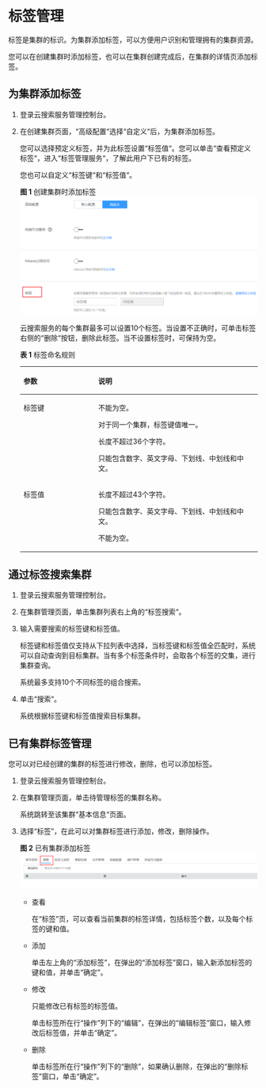 # 标签管理<a name="css_01_0075"></a>

标签是集群的标识。为集群添加标签，可以方便用户识别和管理拥有的集群资源。

您可以在创建集群时添加标签，也可以在集群创建完成后，在集群的详情页添加标签。

## 为集群添加标签<a name="section6129104616236"></a>

1.  登录云搜索服务管理控制台。
2.  在创建集群页面，“高级配置“选择“自定义“后，为集群添加标签。

    您可以选择预定义标签，并为此标签设置“标签值“。您可以单击“查看预定义标签“，进入“标签管理服务“，了解此用户下已有的标签。

    您也可以自定义“标签键“和“标签值“。

    **图 1**  创建集群时添加标签<a name="fig7166133516524"></a>  
    ![](figures/创建集群时添加标签.png "创建集群时添加标签")

    云搜索服务的每个集群最多可以设置10个标签。当设置不正确时，可单击标签右侧的“删除“按钮，删除此标签。当不设置标签时，可保持为空。

    **表 1**  标签命名规则

    <a name="table1819613913287"></a>
    <table><thead align="left"><tr id="row1919519393281"><th class="cellrowborder" valign="top" width="31.46%" id="mcps1.2.3.1.1"><p id="p1319520391285"><a name="p1319520391285"></a><a name="p1319520391285"></a>参数</p>
    </th>
    <th class="cellrowborder" valign="top" width="68.54%" id="mcps1.2.3.1.2"><p id="p1219513920285"><a name="p1219513920285"></a><a name="p1219513920285"></a>说明</p>
    </th>
    </tr>
    </thead>
    <tbody><tr id="row8196173913287"><td class="cellrowborder" valign="top" width="31.46%" headers="mcps1.2.3.1.1 "><p id="p10195133911286"><a name="p10195133911286"></a><a name="p10195133911286"></a>标签键</p>
    </td>
    <td class="cellrowborder" valign="top" width="68.54%" headers="mcps1.2.3.1.2 "><p id="p1619573992815"><a name="p1619573992815"></a><a name="p1619573992815"></a>不能为空。</p>
    <p id="p61951539102812"><a name="p61951539102812"></a><a name="p61951539102812"></a>对于同一个集群，标签键值唯一。</p>
    <p id="p5195173910289"><a name="p5195173910289"></a><a name="p5195173910289"></a>长度不超过36个字符。</p>
    <p id="p14195639182812"><a name="p14195639182812"></a><a name="p14195639182812"></a>只能包含数字、英文字母、下划线、中划线和中文。</p>
    </td>
    </tr>
    <tr id="row12196113942818"><td class="cellrowborder" valign="top" width="31.46%" headers="mcps1.2.3.1.1 "><p id="p0196153902820"><a name="p0196153902820"></a><a name="p0196153902820"></a>标签值</p>
    </td>
    <td class="cellrowborder" valign="top" width="68.54%" headers="mcps1.2.3.1.2 "><p id="p191961239142817"><a name="p191961239142817"></a><a name="p191961239142817"></a>长度不超过43个字符。</p>
    <p id="p141961839172816"><a name="p141961839172816"></a><a name="p141961839172816"></a>只能包含数字、英文字母、下划线、中划线和中文。</p>
    <p id="p7196183913285"><a name="p7196183913285"></a><a name="p7196183913285"></a>不能为空。</p>
    </td>
    </tr>
    </tbody>
    </table>


## 通过标签搜索集群<a name="section9523193414234"></a>

1.  登录云搜索服务管理控制台。
2.  在集群管理页面，单击集群列表右上角的“标签搜索“。
3.  输入需要搜索的标签键和标签值。

    标签键和标签值仅支持从下拉列表中选择，当标签键和标签值全匹配时，系统可以自动查询到目标集群。当有多个标签条件时，会取各个标签的交集，进行集群查询。

    系统最多支持10个不同标签的组合搜索。

4.  单击“搜索“。

    系统根据标签键和标签值搜索目标集群。


## 已有集群标签管理<a name="section13713355214"></a>

您可以对已经创建的集群的标签进行修改，删除，也可以添加标签。

1.  登录云搜索服务管理控制台。
2.  在集群管理页面，单击待管理标签的集群名称。

    系统跳转至该集群“基本信息“页面。

3.  选择“标签”，在此可以对集群标签进行添加，修改，删除操作。

    **图 2**  已有集群添加标签<a name="fig1085283525514"></a>  
    ![](figures/已有集群添加标签.png "已有集群添加标签")

    -   查看

        在“标签”页，可以查看当前集群的标签详情，包括标签个数，以及每个标签的键和值。

    -   添加

        单击左上角的“添加标签”，在弹出的“添加标签”窗口，输入新添加标签的键和值，并单击“确定”。

    -   修改

        只能修改已有标签的标签值。

        单击标签所在行“操作”列下的“编辑”，在弹出的“编辑标签”窗口，输入修改后标签值，并单击“确定”。

    -   删除

        单击标签所在行“操作”列下的“删除”，如果确认删除，在弹出的“删除标签”窗口，单击“确定”。



